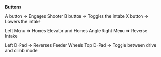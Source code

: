 **Buttons**

A button => Engages Shooter
B button => Toggles the intake
X button => Lowers the intake

Left Menu => Homes Elevator and Homes Angle
Right Menu => Reverse Intake

Left D-Pad => Reverses Feeder Wheels
Top D-Pad => Toggle between drive and climb mode